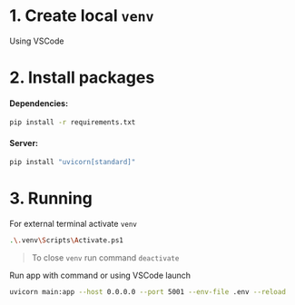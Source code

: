 # 1. Create local `venv`
Using VSCode

# 2. Install packages
#### Dependencies:
```sh
pip install -r requirements.txt
```
#### Server:
```sh
pip install "uvicorn[standard]"
```

# 3. Running
For external terminal activate `venv`
```sh
.\.venv\Scripts\Activate.ps1
```
> To close `venv` run command `deactivate`

Run app with command or using VSCode launch
```sh
uvicorn main:app --host 0.0.0.0 --port 5001 --env-file .env --reload
```

